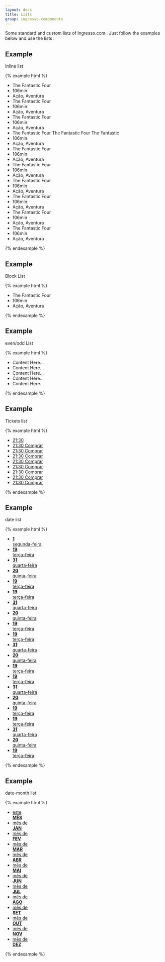 ```yaml
---
layout: docs
title: Lists 
group: ingresso-components
---
```


Some standard and custom lists of Ingresso.com . Just follow the examples below and use the lists .

## Example
Inline list

{% example html %}

<ul class="list-type01">
  <li class="lt-tp01-it">The Fantastic Four</li>
  <li class="lt-tp01-it">106min</li>
  <li class="lt-tp01-it">Ação, Aventura</li>
  <li class="lt-tp01-it">The Fantastic Four</li>
  <li class="lt-tp01-it">106min</li>
  <li class="lt-tp01-it">Ação, Aventura</li>
  <li class="lt-tp01-it">The Fantastic Four</li>
  <li class="lt-tp01-it">106min</li>
  <li class="lt-tp01-it">Ação, Aventura</li>
  <li class="lt-tp01-it">The Fantastic Four The Fantastic Four The Fantastic</li>
  <li class="lt-tp01-it">106min</li>
  <li class="lt-tp01-it">Ação, Aventura</li>
  <li class="lt-tp01-it">The Fantastic Four</li>
  <li class="lt-tp01-it">106min</li>
  <li class="lt-tp01-it">Ação, Aventura</li>
  <li class="lt-tp01-it">The Fantastic Four</li>
  <li class="lt-tp01-it">106min</li>
  <li class="lt-tp01-it">Ação, Aventura</li>
  <li class="lt-tp01-it">The Fantastic Four</li>
  <li class="lt-tp01-it">106min</li>
  <li class="lt-tp01-it">Ação, Aventura</li>
  <li class="lt-tp01-it">The Fantastic Four</li>
  <li class="lt-tp01-it">106min</li>
  <li class="lt-tp01-it">Ação, Aventura</li>
  <li class="lt-tp01-it">The Fantastic Four</li>
  <li class="lt-tp01-it">106min</li>
  <li class="lt-tp01-it">Ação, Aventura</li>
  <li class="lt-tp01-it">The Fantastic Four</li>
  <li class="lt-tp01-it">106min</li>
  <li class="lt-tp01-it">Ação, Aventura</li>
</ul>

{% endexample %}

## Example
Block List

{% example html %}

<ul class="list-type02">
  <li class="lt-tp02-it">The Fantastic Four</li>
  <li class="lt-tp02-it">106min</li>
  <li class="lt-tp02-it">Ação, Aventura</li>
</ul>

{% endexample %}

## Example
even/odd List

{% example html %}

<ul class="list-type03">
  <li class="lt-tp03-it">
     Content Here...
  </li>
  <li class="lt-tp03-it">
     Content Here...
  </li>
  <li class="lt-tp03-it">
     Content Here...
  </li>
  <li class="lt-tp03-it">
     Content Here...
  </li>
  <li class="lt-tp03-it">
     Content Here...
  </li>
</ul>

{% endexample %}

## Example

Tickets list

{% example html %}

<ul class="tickets-lt">
  <li class="tck-it is-disabled"><a href="" class="tck-lk"><time datetime="2015-06-19T21:30" title="19/06/2015 às 21:30h">21:30</time></a></li>
  <li class="tck-it">
    <a href="" class="tck-lk">
      <time datetime="2015-06-19T21:30" title="19/06/2015 às 21:30h">21:30</time>
      <span class="tck-buy">Comprar</span>
    </a>
  </li>
  <li class="tck-it">
    <a href="" class="tck-lk">
      <time datetime="2015-06-19T21:30" title="19/06/2015 às 21:30h">21:30</time>
      <span class="tck-buy">Comprar</span>
    </a>
  </li>
  <li class="tck-it">
    <a href="" class="tck-lk">
      <time datetime="2015-06-19T21:30" title="19/06/2015 às 21:30h">21:30</time>
      <span class="tck-buy">Comprar</span>
    </a>
  </li>
  <li class="tck-it">
    <a href="" class="tck-lk">
      <time datetime="2015-06-19T21:30" title="19/06/2015 às 21:30h">21:30</time>
      <span class="tck-buy">Comprar</span>
    </a>
  </li>
  <li class="tck-it">
    <a href="" class="tck-lk">
      <time datetime="2015-06-19T21:30" title="19/06/2015 às 21:30h">21:30</time>
      <span class="tck-buy">Comprar</span>
    </a>
  </li>
  <li class="tck-it">
    <a href="" class="tck-lk">
      <time datetime="2015-06-19T21:30" title="19/06/2015 às 21:30h">21:30</time>
      <span class="tck-buy">Comprar</span>
    </a>
  </li>
  <li class="tck-it">
    <a href="" class="tck-lk">
      <time datetime="2015-06-19T21:30" title="19/06/2015 às 21:30h">21:30</time>
      <span class="tck-buy">Comprar</span>
    </a>
  </li>
  <li class="tck-it">
    <a href="" class="tck-lk">
      <time datetime="2015-06-19T21:30" title="19/06/2015 às 21:30h">21:30</time>
      <span class="tck-buy">Comprar</span>
    </a>
  </li>

</ul>

{% endexample %}

## Example
date list

{% example html %}

<ul class="date-lt date-day-lt">
  <li class="date-it">
    <a href="" class="date-lk"><time datetime="19/06/2015" title="19/06/2015"><strong class="date-main-info">1</strong><br><span class="date-info">segunda-feira</span></time></a>
  </li>
  <li class="date-it is-selected">
    <a href="" class="date-lk"><time datetime="19/06/2015" title="19/06/2015"><strong class="date-main-info">19</strong><br><span class="date-info">terça-feira</span></time></a>
  </li>
  <li class="date-it">
    <a href="" class="date-lk"><time datetime="19/06/2015" title="19/06/2015"><strong class="date-main-info">31</strong><br><span class="date-info">quarta-feira</span></time></a>
  </li>
  <li class="date-it is-disabled">
    <a href="" class="date-lk"><time datetime="19/06/2015" title="19/06/2015"><strong class="date-main-info">20</strong><br><span class="date-info">quinta-feira</span></time></a>
  </li>
  <li class="date-it">
    <a href="" class="date-lk"><time datetime="19/06/2015" title="19/06/2015"><strong class="date-main-info">19</strong><br><span class="date-info">terça-feira</span></time></a>
  </li>
  <li class="date-it">
    <a href="" class="date-lk"><time datetime="19/06/2015" title="19/06/2015"><strong class="date-main-info">19</strong><br><span class="date-info">terça-feira</span></time></a>
  </li>
  <li class="date-it">
    <a href="" class="date-lk"><time datetime="19/06/2015" title="19/06/2015"><strong class="date-main-info">31</strong><br><span class="date-info">quarta-feira</span></time></a>
  </li>
  <li class="date-it is-disabled">
    <a href="" class="date-lk"><time datetime="19/06/2015" title="19/06/2015"><strong class="date-main-info">20</strong><br><span class="date-info">quinta-feira</span></time></a>
  </li>
  <li class="date-it">
    <a href="" class="date-lk"><time datetime="19/06/2015" title="19/06/2015"><strong class="date-main-info">19</strong><br><span class="date-info">terça-feira</span></time></a>
  </li>
  <li class="date-it">
    <a href="" class="date-lk"><time datetime="19/06/2015" title="19/06/2015"><strong class="date-main-info">19</strong><br><span class="date-info">terça-feira</span></time></a>
  </li>
  <li class="date-it">
    <a href="" class="date-lk"><time datetime="19/06/2015" title="19/06/2015"><strong class="date-main-info">31</strong><br><span class="date-info">quarta-feira</span></time></a>
  </li>
  <li class="date-it is-disabled">
    <a href="" class="date-lk"><time datetime="19/06/2015" title="19/06/2015"><strong class="date-main-info">20</strong><br><span class="date-info">quinta-feira</span></time></a>
  </li>
  <li class="date-it">
    <a href="" class="date-lk"><time datetime="19/06/2015" title="19/06/2015"><strong class="date-main-info">19</strong><br><span class="date-info">terça-feira</span></time></a>
  </li>
  <li class="date-it">
    <a href="" class="date-lk"><time datetime="19/06/2015" title="19/06/2015"><strong class="date-main-info">19</strong><br><span class="date-info">terça-feira</span></time></a>
  </li>
  <li class="date-it">
    <a href="" class="date-lk"><time datetime="19/06/2015" title="19/06/2015"><strong class="date-main-info">31</strong><br><span class="date-info">quarta-feira</span></time></a>
  </li>
  <li class="date-it is-disabled">
    <a href="" class="date-lk"><time datetime="19/06/2015" title="19/06/2015"><strong class="date-main-info">20</strong><br><span class="date-info">quinta-feira</span></time></a>
  </li>
  <li class="date-it">
    <a href="" class="date-lk"><time datetime="19/06/2015" title="19/06/2015"><strong class="date-main-info">19</strong><br><span class="date-info">terça-feira</span></time></a>
  </li>
  <li class="date-it">
    <a href="" class="date-lk"><time datetime="19/06/2015" title="19/06/2015"><strong class="date-main-info">19</strong><br><span class="date-info">terça-feira</span></time></a>
  </li>
  <li class="date-it">
    <a href="" class="date-lk"><time datetime="19/06/2015" title="19/06/2015"><strong class="date-main-info">31</strong><br><span class="date-info">quarta-feira</span></time></a>
  </li>
  <li class="date-it is-disabled">
    <a href="" class="date-lk"><time datetime="19/06/2015" title="19/06/2015"><strong class="date-main-info">20</strong><br><span class="date-info">quinta-feira</span></time></a>
  </li>
  <li class="date-it">
    <a href="" class="date-lk"><time datetime="19/06/2015" title="19/06/2015"><strong class="date-main-info">19</strong><br><span class="date-info">terça-feira</span></time></a>
  </li>
</ul>

{% endexample %}


## Example
date-month list

{% example html %}

<ul class="date-lt date-month-lt">
  <li class="date-it is-selected">
    <a href="" class="date-lk"><time datetime="2015-07" title="2015-07"><span class="date-info">este</span><br><strong class="date-main-info">MÊS</strong></time></a>
  </li>
  <li class="date-it">
    <a href="" class="date-lk"><time datetime="2015-07" title="2015-07"><span class="date-info">mês de</span><br><strong class="date-main-info">JAN</strong></time></a>
  </li>
  <li class="date-it">
    <a href="" class="date-lk"><time datetime="2015-07" title="2015-07"><span class="date-info">mês de</span><br><strong class="date-main-info">FEV</strong></time></a>
  </li>
  <li class="date-it is-disabled">
    <a href="" class="date-lk"><time datetime="2015-07" title="2015-07"><span class="date-info">mês de</span><br><strong class="date-main-info">MAR</strong></time></a>
  </li>
  <li class="date-it">
    <a href="" class="date-lk"><time datetime="2015-07" title="2015-07"><span class="date-info">mês de</span><br><strong class="date-main-info">ABR</strong></time></a>
  </li>
  <li class="date-it">
    <a href="" class="date-lk"><time datetime="2015-07" title="2015-07"><span class="date-info">mês de</span><br><strong class="date-main-info">MAI</strong></time></a>
  </li>
  <li class="date-it">
    <a href="" class="date-lk"><time datetime="2015-07" title="2015-07"><span class="date-info">mês de</span><br><strong class="date-main-info">JUN</strong></time></a>
  </li>
  <li class="date-it">
    <a href="" class="date-lk"><time datetime="2015-07" title="2015-07"><span class="date-info">mês de</span><br><strong class="date-main-info">JUL</strong></time></a>
  </li>
  <li class="date-it">
    <a href="" class="date-lk"><time datetime="2015-07" title="2015-07"><span class="date-info">mês de</span><br><strong class="date-main-info">AGO</strong></time></a>
  </li>
  <li class="date-it">
    <a href="" class="date-lk"><time datetime="2015-07" title="2015-07"><span class="date-info">mês de</span><br><strong class="date-main-info">SET</strong></time></a>
  </li>
  <li class="date-it">
    <a href="" class="date-lk"><time datetime="2015-07" title="2015-07"><span class="date-info">mês de</span><br><strong class="date-main-info">OUT</strong></time></a>
  </li>
  <li class="date-it">
    <a href="" class="date-lk"><time datetime="2015-07" title="2015-07"><span class="date-info">mês de</span><br><strong class="date-main-info">NOV</strong></time></a>
  </li>
  <li class="date-it">
    <a href="" class="date-lk"><time datetime="2015-07" title="2015-07"><span class="date-info">mês de</span><br><strong class="date-main-info">DEZ</strong></time></a>
  </li>
</ul>

{% endexample %}
